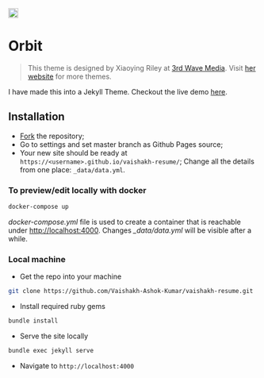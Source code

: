 <a href="https://jekyll-themes.com">
<img src="https://img.shields.io/badge/featured%20on-JT-red.svg" height="20" alt="Jekyll Themes Shield" >
</a>

# Orbit
> This theme is designed by Xiaoying Riley at [3rd Wave Media](http://themes.3rdwavemedia.com/).
> Visit [her website](http://themes.3rdwavemedia.com/) for more themes.

I have made this into a Jekyll Theme. Checkout the live demo [here](https://vaishakh-ashok-kumar.github.io/vaishakh-resume/).

## Installation

* [Fork](https://github.com/Vaishakh-Ashok-Kumar/vaishakh-resume/fork) the repository; 
* Go to settings and set master branch as Github Pages source;
* Your new site should be ready at `https://<username>.github.io/vaishakh-resume/`;
Change all the details from one place: `_data/data.yml`.

### To preview/edit locally with docker

```sh
docker-compose up
```

*docker-compose.yml* file is used to create a container that is reachable under <http://localhost:4000>.
Changes *_data/data.yml* will be visible after a while.

### Local machine

* Get the repo into your machine 

```bash
git clone https://github.com/Vaishakh-Ashok-Kumar/vaishakh-resume.git
```

* Install required ruby gems

```bash
bundle install
```

* Serve the site locally

```bash
bundle exec jekyll serve
```

* Navigate to `http://localhost:4000`



